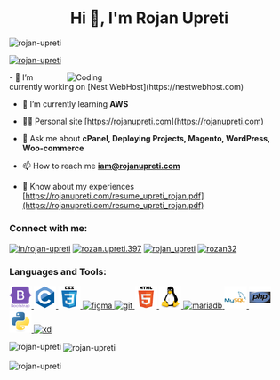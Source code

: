 <h1 align="center">Hi 👋, I'm Rojan Upreti</h1>
<p align="left"> <img src="https://komarev.com/ghpvc/?username=rojan-upreti&label=Profile%20views&color=0e75b6&style=flat" alt="rojan-upreti" /> </p>

<p align="left"> <a href="https://github.com/ryo-ma/github-profile-trophy"><img src="https://github-profile-trophy.vercel.app/?username=rojan-upreti" alt="rojan-upreti" /></a> </p>
<img align="right" alt="Coding" width="400" src="https://cdn.dribbble.com/users/1162077/screenshots/3848914/programmer.gif">
- 🔭 I’m currently working on [Nest WebHost](https://nestwebhost.com)

- 🌱 I’m currently learning **AWS**

- 👨‍💻 Personal site [https://rojanupreti.com](https://rojanupreti.com)

- 💬 Ask me about **cPanel, Deploying Projects, Magento, WordPress, Woo-commerce**

- 📫 How to reach me **iam@rojanupreti.com**

- 📄 Know about my experiences [https://rojanupreti.com/resume_upreti_rojan.pdf](https://rojanupreti.com/resume_upreti_rojan.pdf)

<h3 align="left">Connect with me:</h3>
<p align="left">
<a href="https://linkedin.com/in/in/rojan-upreti" target="blank"><img align="center" src="https://raw.githubusercontent.com/rahuldkjain/github-profile-readme-generator/master/src/images/icons/Social/linked-in-alt.svg" alt="in/rojan-upreti" height="30" width="40" /></a>
<a href="https://fb.com/rozan.upreti.397" target="blank"><img align="center" src="https://raw.githubusercontent.com/rahuldkjain/github-profile-readme-generator/master/src/images/icons/Social/facebook.svg" alt="rozan.upreti.397" height="30" width="40" /></a>
<a href="https://instagram.com/rojan_upreti" target="blank"><img align="center" src="https://raw.githubusercontent.com/rahuldkjain/github-profile-readme-generator/master/src/images/icons/Social/instagram.svg" alt="rojan_upreti" height="30" width="40" /></a>
<a href="https://www.codechef.com/users/rozan32" target="blank"><img align="center" src="https://cdn.jsdelivr.net/npm/simple-icons@3.1.0/icons/codechef.svg" alt="rozan32" height="30" width="40" /></a>
</p>

<h3 align="left">Languages and Tools:</h3>
<p align="left"> <a href="https://getbootstrap.com" target="_blank" rel="noreferrer"> <img src="https://raw.githubusercontent.com/devicons/devicon/master/icons/bootstrap/bootstrap-plain-wordmark.svg" alt="bootstrap" width="40" height="40"/> </a> <a href="https://www.cprogramming.com/" target="_blank" rel="noreferrer"> <img src="https://raw.githubusercontent.com/devicons/devicon/master/icons/c/c-original.svg" alt="c" width="40" height="40"/> </a> <a href="https://www.w3schools.com/css/" target="_blank" rel="noreferrer"> <img src="https://raw.githubusercontent.com/devicons/devicon/master/icons/css3/css3-original-wordmark.svg" alt="css3" width="40" height="40"/> </a> <a href="https://www.figma.com/" target="_blank" rel="noreferrer"> <img src="https://www.vectorlogo.zone/logos/figma/figma-icon.svg" alt="figma" width="40" height="40"/> </a> <a href="https://git-scm.com/" target="_blank" rel="noreferrer"> <img src="https://www.vectorlogo.zone/logos/git-scm/git-scm-icon.svg" alt="git" width="40" height="40"/> </a> <a href="https://www.w3.org/html/" target="_blank" rel="noreferrer"> <img src="https://raw.githubusercontent.com/devicons/devicon/master/icons/html5/html5-original-wordmark.svg" alt="html5" width="40" height="40"/> </a> <a href="https://www.linux.org/" target="_blank" rel="noreferrer"> <img src="https://raw.githubusercontent.com/devicons/devicon/master/icons/linux/linux-original.svg" alt="linux" width="40" height="40"/> </a> <a href="https://mariadb.org/" target="_blank" rel="noreferrer"> <img src="https://www.vectorlogo.zone/logos/mariadb/mariadb-icon.svg" alt="mariadb" width="40" height="40"/> </a> <a href="https://www.mysql.com/" target="_blank" rel="noreferrer"> <img src="https://raw.githubusercontent.com/devicons/devicon/master/icons/mysql/mysql-original-wordmark.svg" alt="mysql" width="40" height="40"/> </a> <a href="https://www.php.net" target="_blank" rel="noreferrer"> <img src="https://raw.githubusercontent.com/devicons/devicon/master/icons/php/php-original.svg" alt="php" width="40" height="40"/> </a> <a href="https://www.python.org" target="_blank" rel="noreferrer"> <img src="https://raw.githubusercontent.com/devicons/devicon/master/icons/python/python-original.svg" alt="python" width="40" height="40"/> </a> <a href="https://www.adobe.com/products/xd.html" target="_blank" rel="noreferrer"> <img src="https://cdn.worldvectorlogo.com/logos/adobe-xd.svg" alt="xd" width="40" height="40"/> </a> </p>

<p><img align="left" src="https://github-readme-stats.vercel.app/api/top-langs?username=rojan-upreti&show_icons=true&locale=en&layout=compact" alt="rojan-upreti" /></p>

<p>&nbsp;<img align="center" src="https://github-readme-stats.vercel.app/api?username=rojan-upreti&show_icons=true&locale=en" alt="rojan-upreti" /></p>

<p><img align="center" src="https://github-readme-streak-stats.herokuapp.com/?user=rojan-upreti&" alt="rojan-upreti" /></p>
